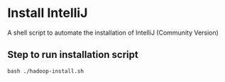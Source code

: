 # Install IntelliJ

A shell script to automate the installation of IntelliJ (Community Version)

## Step to run installation script

`bash ./hadoop-install.sh`
